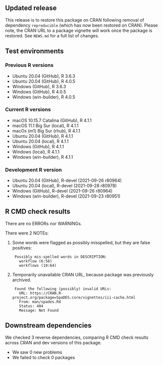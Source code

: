 ## Updated release

This release is to restore this package on CRAN following removal of dependency `reproducible` (which has now been restored on CRAN).
Please note, the CRAN URL to a package vignette will work once the package is restored.
See `NEWS.md` for a full list of changes.

## Test environments

### Previous R versions
* Ubuntu 20.04                 (GitHub), R 3.6.3
* Ubuntu 20.04                 (GitHub), R 4.0.5
* Windows                      (GitHub), R 3.6.3
* Windows                      (GitHub), R 4.0.5
* Windows                 (win-builder), R 4.0.5

### Current R versions
* macOS 10.15.7 Catalina       (GitHub), R 4.1.1
* macOS 11.1 Big Sur            (local), R 4.1.1
* macOs (m1) Big Sur             (rhub), R 4.1.1
* Ubuntu 20.04                 (GitHub), R 4.1.1
* Ubuntu 20.04                  (local), R 4.1.1
* Windows                      (GitHub), R 4.1.1
* Windows                       (local), R 4.1.1
* Windows                 (win-builder), R 4.1.1

### Development R version
* Ubuntu 20.04                 (GitHub), R-devel (2021-09-26 r80964)
* Ubuntu 20.04                  (local), R-devel (2021-09-28 r80978)
* Windows                      (GitHub), R-devel (2021-09-26 r80964)
* Windows                 (win-builder), R-devel (2021-09-23 r80951)

## R CMD check results

There are no ERRORs nor WARNINGs.

There were 2 NOTEs:

1. Some words were flagged as possibly misspelled, but they are false positives:

        Possibly mis-spelled words in DESCRIPTION:
          workflow (6:58)
          workflows (10:64)

2. Temporarily unavailable CRAN URL, because package was previously archived.

        Found the following (possibly) invalid URLs:
          URL: https://CRAN.R-project.org/package=SpaDES.core/vignettes/iii-cache.html
          From: man/spades.Rd
          Status: 404
          Message: Not Found

## Downstream dependencies

We checked 3 reverse dependencies, comparing R CMD check results across CRAN and dev versions of this package.

 * We saw 0 new problems
 * We failed to check 0 packages
